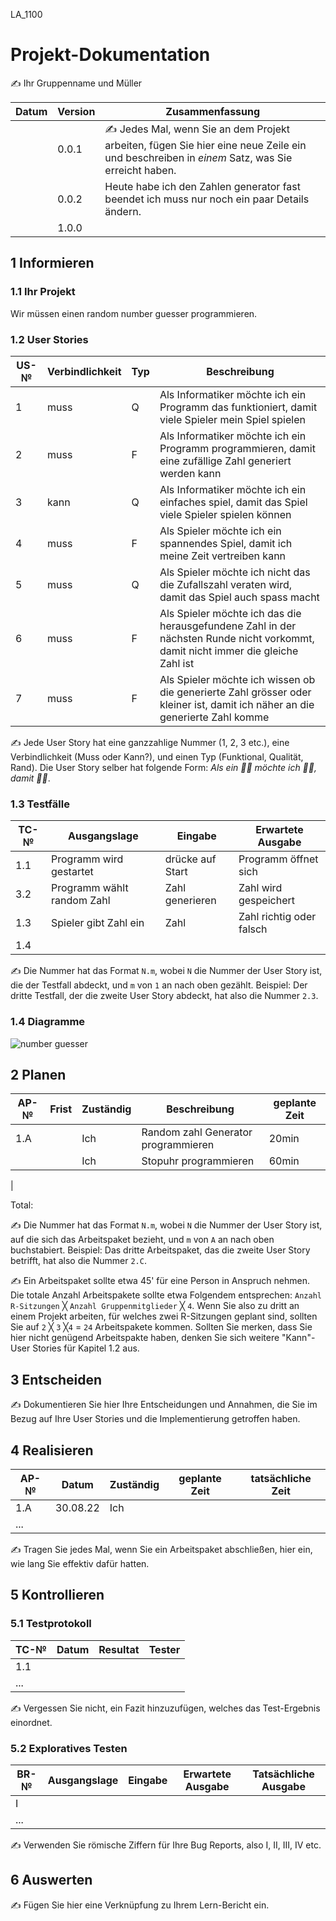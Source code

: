 LA_1100
# Projekt-Dokumentation

✍️ Ihr Gruppenname und Müller

| Datum | Version | Zusammenfassung                                              |
| ----- | ------- | ------------------------------------------------------------ |
|       | 0.0.1   | ✍️ Jedes Mal, wenn Sie an dem Projekt arbeiten, fügen Sie hier eine neue Zeile ein und beschreiben in *einem* Satz, was Sie erreicht haben. |
|       | 0.0.2     | Heute habe ich den Zahlen generator fast beendet ich muss nur noch ein paar Details ändern.  |
|       | 1.0.0   |                                                              |

## 1 Informieren

### 1.1 Ihr Projekt

Wir müssen einen random number guesser programmieren.

### 1.2 User Stories

| US-№ | Verbindlichkeit | Typ  | Beschreibung                       |
| ---- | --------------- | ---- | ---------------------------------- |
| 1    |   muss          |   Q  | Als Informatiker möchte ich ein Programm das funktioniert, damit viele Spieler mein Spiel spielen |                       
| 2    |   muss          |  F   | Als Informatiker möchte ich ein Programm programmieren, damit eine zufällige Zahl generiert werden kann | 
| 3    |   kann          |   Q  | Als Informatiker möchte ich ein einfaches spiel, damit das Spiel viele Spieler spielen können |
|  4   |   muss          |  F   | Als Spieler möchte ich ein spannendes Spiel, damit ich meine Zeit vertreiben kann |
|  5   |   muss          |    Q | Als Spieler möchte ich nicht das die Zufallszahl veraten wird, damit das Spiel auch spass macht |
|  6   |   muss          |    F | Als Spieler möchte ich das die herausgefundene Zahl in der nächsten Runde nicht vorkommt, damit nicht immer die gleiche Zahl ist| 
| 7    |   muss          |   F  | Als Spieler möchte ich wissen ob die generierte Zahl grösser oder kleiner ist, damit ich näher an die generierte Zahl komme |

✍️ Jede User Story hat eine ganzzahlige Nummer (1, 2, 3 etc.), eine Verbindlichkeit (Muss oder Kann?), und einen Typ (Funktional, Qualität, Rand). Die User Story selber hat folgende Form: *Als ein 🤷‍♂️ möchte ich 🤷‍♂️, damit 🤷‍♂️*.

### 1.3 Testfälle

| TC-№ | Ausgangslage | Eingabe | Erwartete Ausgabe |
| ---- | ------------ | ------- | ----------------- |
| 1.1  |  Programm wird gestartet | drücke auf Start|Programm öffnet sich|
| 3.2  | Programm wählt random Zahl |Zahl generieren |Zahl wird gespeichert |
|1.3   | Spieler gibt Zahl ein | Zahl| Zahl richtig oder falsch|
|1.4   | 

✍️ Die Nummer hat das Format `N.m`, wobei `N` die Nummer der User Story ist, die der Testfall abdeckt, und `m` von `1` an nach oben gezählt. Beispiel: Der dritte Testfall, der die zweite User Story abdeckt, hat also die Nummer `2.3`.

### 1.4 Diagramme
![number guesser](https://user-images.githubusercontent.com/110892840/188601917-2062f32c-3ba7-4bdb-b12e-35ae1f841b40.png)

 

## 2 Planen

| AP-№ | Frist | Zuständig | Beschreibung | geplante Zeit |
| ---- | ----- | --------- | ------------ | ------------- |
| 1.A  |       | Ich       |Random zahl Generator programmieren|20min |
|      |       | Ich       |Stopuhr programmieren              |    60min |
|

Total: 

✍️ Die Nummer hat das Format `N.m`, wobei `N` die Nummer der User Story ist, auf die sich das Arbeitspaket bezieht, und `m` von `A` an nach oben buchstabiert. Beispiel: Das dritte Arbeitspaket, das die zweite User Story betrifft, hat also die Nummer `2.C`.

✍️ Ein Arbeitspaket sollte etwa 45' für eine Person in Anspruch nehmen. Die totale Anzahl Arbeitspakete sollte etwa Folgendem entsprechen: `Anzahl R-Sitzungen` ╳ `Anzahl Gruppenmitglieder` ╳ `4`. Wenn Sie also zu dritt an einem Projekt arbeiten, für welches zwei R-Sitzungen geplant sind, sollten Sie auf `2` ╳ `3` ╳`4` = `24` Arbeitspakete kommen. Sollten Sie merken, dass Sie hier nicht genügend Arbeitspakte haben, denken Sie sich weitere "Kann"-User Stories für Kapitel 1.2 aus.

## 3 Entscheiden

✍️ Dokumentieren Sie hier Ihre Entscheidungen und Annahmen, die Sie im Bezug auf Ihre User Stories und die Implementierung getroffen haben.

## 4 Realisieren

| AP-№ | Datum | Zuständig | geplante Zeit | tatsächliche Zeit |
| ---- | ----- | --------- | ------------- | ----------------- |
| 1.A  |  30.08.22     | Ich|               |                   |
| ...  |       |           |               |                   |

✍️ Tragen Sie jedes Mal, wenn Sie ein Arbeitspaket abschließen, hier ein, wie lang Sie effektiv dafür hatten.

## 5 Kontrollieren

### 5.1 Testprotokoll

| TC-№ | Datum | Resultat | Tester |
| ---- | ----- | -------- | ------ |
| 1.1  |       |          |        |
| ...  |       |          |        |

✍️ Vergessen Sie nicht, ein Fazit hinzuzufügen, welches das Test-Ergebnis einordnet.

### 5.2 Exploratives Testen

| BR-№ | Ausgangslage | Eingabe | Erwartete Ausgabe | Tatsächliche Ausgabe |
| ---- | ------------ | ------- | ----------------- | -------------------- |
| I    |              |         |                   |                      |
| ...  |              |         |                   |                      |

✍️ Verwenden Sie römische Ziffern für Ihre Bug Reports, also I, II, III, IV etc.

## 6 Auswerten

✍️ Fügen Sie hier eine Verknüpfung zu Ihrem Lern-Bericht ein.
